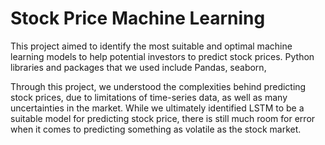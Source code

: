 # Stock Price Machine Learning
 
This project aimed to identify the most suitable and optimal machine learning models to help potential investors to predict stock prices. Python libraries and packages that we used include Pandas, seaborn, 

Through this project, we understood the complexities behind predicting stock prices, due to limitations of time-series data, as well as many uncertainties in the market. While we ultimately identified LSTM to be a suitable model for predicting stock price, there is still much room for error when it comes to predicting something as volatile as the stock market.
